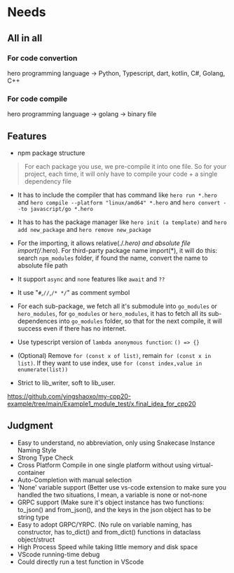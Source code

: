 # Needs

## All in all
### For code convertion
hero programming language -> Python, Typescript, dart, kotlin, C#, Golang, C++ 

### For code compile
hero programming language -> golang -> binary file


## Features

* npm package structure

> For each package you use, we pre-compile it into one file. So for your project, each time, it will only have to compile your code + a single dependency file

* It has to  include the compiler that has command like `hero run *.hero` and `hero compile --platform "linux/amd64" *.hero` and `hero convert --to javascript/go *.hero`

* It has to has the package manager like `hero init (a template)` and `hero add new_package` and `hero remove new_package`

* For the importing, it allows relative(./*.hero) and absolute file import(/*.hero). For third-party package name import(*), it will do this: search `npm_modules` folder, if found the name, convert the name to absolute file path

* It support `async` and `none` features like `await` and `??`

* It use "`#`,`//`,`/* */`" as comment symbol

* For each sub-package, we fetch all it's submodule into `go_modules` or `hero_modules`, for `go_modules` or `hero_modules`, it has to fetch all its sub-dependences into `go_modules` folder, so that for the next compile, it will success even if there has no internet.

* Use typescript version of `lambda anonymous function`: `() => {}`

* (Optional) Remove `for (const x of list)`, remain `for (const x in list)`. If they want to use index, use `for (const index,value in enumerate(list))`

* Strict to lib_writer, soft to lib_user.

<!-- * Use typescript version of `a==b? c: d` -->

https://github.com/yingshaoxo/my-cpp20-example/tree/main/Example1_module_test/x.final_idea_for_cpp20


## Judgment

* Easy to understand, no abbreviation, only using Snakecase Instance Naming Style
* Strong Type Check
* Cross Platform Compile in one single platform without using virtual-container
* Auto-Completion with manual selection
* 'None' variable support (Better use vs-code extension to make sure you handled the two situations, I mean, a variable is none or not-none
* GRPC support (Make sure it's object instance has two functions: to_json() and from_json(), and the keys in the json object has to be string type
* Easy to adopt GRPC/YRPC. (No rule on variable naming, has constructor, has to_dict() and from_dict() functions in dataclass object/struct
* High Process Speed while taking little memory and disk space
* VScode running-time debug
* Could directly run a test function in VScode